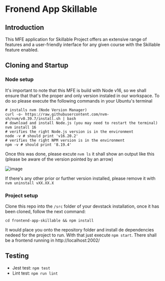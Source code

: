 # Fronend App Skillable
## Introduction

This MFE application for Skillable Project offers an extensive range of features and a user-friendly interface for any given course with the Skillable feature enabled.

## Cloning and Startup
### Node setup

It's important to note that this MFE is build with Node v16, so we shall ensure that that's the proper and only version instaled in our workspace.
To do so please execute the following commands in your Ubuntu's terminal
```
# installs nvm (Node Version Manager)
curl -o- https://raw.githubusercontent.com/nvm-sh/nvm/v0.39.7/install.sh | bash
# download and install Node.js (you may need to restart the terminal)
nvm install 16
# verifies the right Node.js version is in the environment
node -v # should print 'v16.20.2'
# verifies the right NPM version is in the environment
npm -v # should print '8.19.4'
```
Once this was done, please excute `nvm ls` it shall show an output like this (please be aware of the version pointed by an arrow)

![image](https://github.com/Pearson-Advance/frontend-app-skillable/assets/74993704/676f6dd9-3305-43ff-82db-2227ca560cf1)

If there's any other prior or further version installed, please remove it with `nvm uninstall vXX.XX.X`

### Project setup
Clone this repo into the `/src` folder of your devstack installation, once it has been cloned, follow the next command:

`cd frontend-app-skillable && npm install`

It would place you onto the repository folder and install de dependencies nedeed for the project to run. With that just execute
`npm start`. There shall be a frontend running in http://localhost:2002/

## Testing
- Jest test: `npm test`
- Lint test: `npm run lint`
